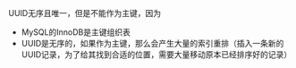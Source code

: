 UUID无序且唯一，但是不能作为主键，因为

* MySQL的InnoDB是主键组织表
* UUID是无序的，如果作为主键，那么会产生大量的索引重排（插入一条新的UUID记录，为了给其找到合适的位置，需要大量移动原本已经排序好的记录）

